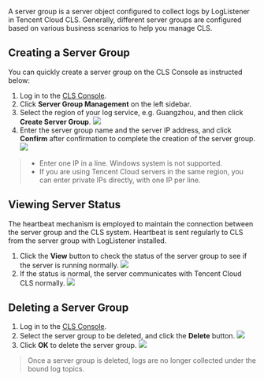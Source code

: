 ﻿A server group is a server object configured to collect logs by LogListener in Tencent Cloud CLS. Generally, different server groups are configured based on various business scenarios to help you manage CLS.

## Creating a Server Group
You can quickly create a server group on the CLS Console as instructed below:
1. Log in to the [CLS Console](https://console.cloud.tencent.com/cls).
2. Click **Server Group Management** on the left sidebar.
3. Select the region of your log service, e.g. Guangzhou, and then click **Create Server Group**.
![](https://main.qcloudimg.com/raw/ff00993bbf5151c23c7f0c0e2048a664.png)
4. Enter the server group name and the server IP address, and click **Confirm** after confirmation to complete the creation of the server group.
![](https://main.qcloudimg.com/raw/acd1cf6a8e3208176364160b836ce532.png)

> - Enter one IP in a line. Windows system is not supported.
> - If you are using Tencent Cloud servers in the same region, you can enter private IPs directly, with one IP per line.


## Viewing Server Status
The heartbeat mechanism is employed to maintain the connection between the server group and the CLS system. Heartbeat is sent regularly to CLS from the server group with LogListener installed.
1. Click the **View** button to check the status of the server group to see if the server is running normally.
![](https://main.qcloudimg.com/raw/4163e320b011c1593c345b80cb52e0ed.png)
2. If the status is normal, the server communicates with Tencent Cloud CLS normally.
![](https://main.qcloudimg.com/raw/f3c7d75d5282758fadecded57bdedb1a.png)

## Deleting a Server Group
1. Log in to the [CLS Console](https://console.cloud.tencent.com/cls).
2. Select the server group to be deleted, and click the **Delete** button.
![](https://main.qcloudimg.com/raw/a5499d33aa8c2323697388334dc27584.png)
3. Click **OK** to delete the server group.
![](https://main.qcloudimg.com/raw/e99130ce78d418e04c4f573fbcd112d0.png)
>Once a server group is deleted, logs are no longer collected under the bound log topics.
